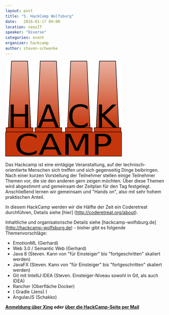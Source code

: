 ```yaml
---
layout: post
title: "5. HackCamp Wolfsburg"
date:   2016-01-17 09:00
location: neosIT
speaker: "Diverse" 
categories: event
organizer: hackcamp
author: steven-schwenke
---
```

<img src="/assets/partners/hackcamp-gross.png" class="speaker" />

Das Hackcamp ist eine eintägige Veranstaltung, auf der technisch-orientierte Menschen sich treffen und sich gegenseitig Dinge beibringen. Nach einer kurzen Vorstellung der Teilnehmer stellen einige Teilnehmer Themen vor, die sie den anderen gern zeigen möchten. Über diese Themen wird abgestimmt und gemeinsam der Zeitplan für den Tag festgelegt. Anschließend lernen wir gemeinsam und "Hands on", also mit sehr hohem praktischen Anteil.

In diesem HackCamp werden wir die Hälfte der Zeit ein Coderetreat durchführen, Details siehe [hier] (http://coderetreat.org/about).

Inhaltliche und organisatorische Details siehe [hackcamp-wolfsburg.de] (http://hackcamp-wolfsburg.de) - bisher gibt es folgende Themenvorschläge:

- EmotionML (Gerhard)
- Web 3.0 / Semantic Web (Gerhard)
- Java 8 (Steven. Kann von "für Einsteiger" bis "fortgeschritten" skaliert werden)
- JavaFX (Steven. Kann von "für Einsteiger" bis "fortgeschritten" skaliert werden)
- Git mit IntelliJ IDEA (Steven. Einsteiger-Niveau sowohl in Git, als auch IDEA)
- Rancher (Oberfläche Docker)
- ( Gradle (Jens) )
- AngularJS (Schakko)


**[Anmeldung über Xing](https://www.xing.com/events/5-hackcamp-wolfsburg-1639502) oder [über die HackCamp-Seite per Mail](http://hackcamp-wolfsburg.de/kontaktUndAnmeldung)** 